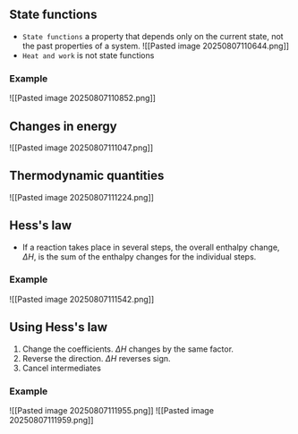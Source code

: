 ## State functions
* `State functions` a property that depends only on the current state, not the past properties of a system.
![[Pasted image 20250807110644.png]]
* `Heat and work` is not state functions
### Example
![[Pasted image 20250807110852.png]]

## Changes in energy
![[Pasted image 20250807111047.png]]

## Thermodynamic quantities
![[Pasted image 20250807111224.png]]

## Hess's law
* If a reaction takes place in several steps, the overall enthalpy change, $\Delta H$, is the sum of the enthalpy changes for the individual steps.
### Example
![[Pasted image 20250807111542.png]]

## Using Hess's law
1. Change the coefficients. $\Delta H$ changes by the same factor.
2. Reverse the direction. $\Delta H$ reverses sign.
3.  Cancel intermediates

### Example
![[Pasted image 20250807111955.png]]
![[Pasted image 20250807111959.png]]